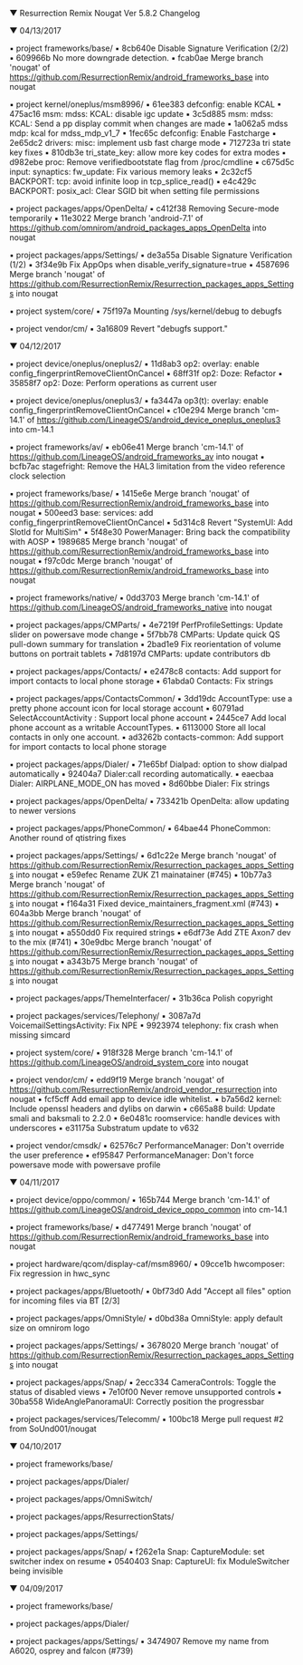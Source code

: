 
 ▼ Resurrection Remix Nougat Ver 5.8.2 Changelog


 ▼ 04/13/2017


 ▪ project frameworks/base/
 ▪ 8cb640e Disable Signature Verification (2/2)
 ▪ 609966b No more downgrade detection.
 ▪ fcab0ae Merge branch 'nougat' of https://github.com/ResurrectionRemix/android_frameworks_base into nougat

 ▪ project kernel/oneplus/msm8996/
 ▪ 61ee383 defconfig: enable KCAL
 ▪ 475ac16 msm: mdss: KCAL: disable igc update
 ▪ 3c5d885 msm: mdss: KCAL: Send a pp display commit when changes are made
 ▪ 1a062a5 mdss mdp: kcal for mdss_mdp_v1_7
 ▪ 1fec65c defconfig: Enable Fastcharge
 ▪ 2e65dc2 drivers: misc: implement usb fast charge mode
 ▪ 712723a tri state key fixes
 ▪ 810db3e tri_state_key: allow more key codes for extra modes
 ▪ d982ebe proc: Remove verifiedbootstate flag from /proc/cmdline
 ▪ c675d5c input: synaptics: fw_update: Fix various memory leaks
 ▪ 2c32cf5 BACKPORT: tcp: avoid infinite loop in tcp_splice_read()
 ▪ e4c429c BACKPORT: posix_acl: Clear SGID bit when setting file permissions

 ▪ project packages/apps/OpenDelta/
 ▪ c412f38 Removing Secure-mode temporarily
 ▪ 11e3022 Merge branch 'android-7.1' of https://github.com/omnirom/android_packages_apps_OpenDelta into nougat

 ▪ project packages/apps/Settings/
 ▪ de3a55a Disable Signature Verification (1/2)
 ▪ 3f34e9b Fix AppOps when disable_verify_signature=true
 ▪ 4587696 Merge branch 'nougat' of https://github.com/ResurrectionRemix/Resurrection_packages_apps_Settings into nougat

 ▪ project system/core/
 ▪ 75f197a Mounting /sys/kernel/debug to debugfs

 ▪ project vendor/cm/
 ▪ 3a16809 Revert "debugfs support."

 ▼ 04/12/2017


 ▪ project device/oneplus/oneplus2/
 ▪ 11d8ab3 op2: overlay: enable config_fingerprintRemoveClientOnCancel
 ▪ 68ff31f op2: Doze: Refactor
 ▪ 35858f7 op2: Doze: Perform operations as current user

 ▪ project device/oneplus/oneplus3/
 ▪ fa3447a op3(t): overlay: enable config_fingerprintRemoveClientOnCancel
 ▪ c10e294 Merge branch 'cm-14.1' of https://github.com/LineageOS/android_device_oneplus_oneplus3 into cm-14.1

 ▪ project frameworks/av/
 ▪ eb06e41 Merge branch 'cm-14.1' of https://github.com/LineageOS/android_frameworks_av into nougat
 ▪ bcfb7ac stagefright: Remove the HAL3 limitation from the video reference clock selection

 ▪ project frameworks/base/
 ▪ 1415e6e Merge branch 'nougat' of https://github.com/ResurrectionRemix/android_frameworks_base into nougat
 ▪ 500eed3 base: services: add config_fingerprintRemoveClientOnCancel
 ▪ 5d314c8 Revert "SystemUI: Add SlotId for MultiSim"
 ▪ 5f48e30 PowerManager: Bring back the compatibility with AOSP
 ▪ 1989685 Merge branch 'nougat' of https://github.com/ResurrectionRemix/android_frameworks_base into nougat
 ▪ f97c0dc Merge branch 'nougat' of https://github.com/ResurrectionRemix/android_frameworks_base into nougat

 ▪ project frameworks/native/
 ▪ 0dd3703 Merge branch 'cm-14.1' of https://github.com/LineageOS/android_frameworks_native into nougat

 ▪ project packages/apps/CMParts/
 ▪ 4e7219f PerfProfileSettings: Update slider on powersave mode change
 ▪ 5f7bb78 CMParts: Update quick QS pull-down summary for translation
 ▪ 2bad1e9 Fix reorientation of volume buttons on portrait tablets
 ▪ 7d8197d CMParts: update contributors db

 ▪ project packages/apps/Contacts/
 ▪ e2478c8 contacts: Add support for import contacts to local phone storage
 ▪ 61abda0 Contacts: Fix strings

 ▪ project packages/apps/ContactsCommon/
 ▪ 3dd19dc AccountType: use a pretty phone account icon for local storage account
 ▪ 60791ad SelectAccountActivity : Support local phone account
 ▪ 2445ce7 Add local phone account as a writable AccountTypes.
 ▪ 6113000 Store all local contacts in only one account.
 ▪ ad3262b contacts-common: Add support for import contacts to local phone storage

 ▪ project packages/apps/Dialer/
 ▪ 71e65bf Dialpad: option to show dialpad automatically
 ▪ 92404a7 Dialer:call recording automatically.
 ▪ eaecbaa Dialer: AIRPLANE_MODE_ON has moved
 ▪ 8d60bbe Dialer: Fix strings

 ▪ project packages/apps/OpenDelta/
 ▪ 733421b OpenDelta: allow updating to newer versions

 ▪ project packages/apps/PhoneCommon/
 ▪ 64bae44 PhoneCommon: Another round of qtistring fixes

 ▪ project packages/apps/Settings/
 ▪ 6d1c22e Merge branch 'nougat' of https://github.com/ResurrectionRemix/Resurrection_packages_apps_Settings into nougat
 ▪ e59efec Rename ZUK Z1 mainatainer (#745)
 ▪ 10b77a3 Merge branch 'nougat' of https://github.com/ResurrectionRemix/Resurrection_packages_apps_Settings into nougat
 ▪ f164a31 Fixed device_maintainers_fragment.xml (#743)
 ▪ 604a3bb Merge branch 'nougat' of https://github.com/ResurrectionRemix/Resurrection_packages_apps_Settings into nougat
 ▪ a550dd0 Fix required strings
 ▪ e6df73e Add ZTE Axon7 dev to the mix (#741)
 ▪ 30e9dbc Merge branch 'nougat' of https://github.com/ResurrectionRemix/Resurrection_packages_apps_Settings into nougat
 ▪ a343b75 Merge branch 'nougat' of https://github.com/ResurrectionRemix/Resurrection_packages_apps_Settings into nougat

 ▪ project packages/apps/ThemeInterfacer/
 ▪ 31b36ca Polish copyright

 ▪ project packages/services/Telephony/
 ▪ 3087a7d VoicemailSettingsActivity: Fix NPE
 ▪ 9923974 telephony: fix crash when missing simcard

 ▪ project system/core/
 ▪ 918f328 Merge branch 'cm-14.1' of https://github.com/LineageOS/android_system_core into nougat

 ▪ project vendor/cm/
 ▪ edd9f19 Merge branch 'nougat' of https://github.com/ResurrectionRemix/android_vendor_resurrection into nougat
 ▪ fcf5cff Add email app to device idle whitelist.
 ▪ b7a56d2 kernel: Include openssl headers and dylibs on darwin
 ▪ c665a88 build: Update smali and baksmali to 2.2.0
 ▪ 6e0481c roomservice: handle devices with underscores
 ▪ e31175a Substratum update to v632

 ▪ project vendor/cmsdk/
 ▪ 62576c7 PerformanceManager: Don't override the user preference
 ▪ ef95847 PerformanceManager: Don't force powersave mode with powersave profile

 ▼ 04/11/2017


 ▪ project device/oppo/common/
 ▪ 165b744 Merge branch 'cm-14.1' of https://github.com/LineageOS/android_device_oppo_common into cm-14.1

 ▪ project frameworks/base/
 ▪ d477491 Merge branch 'nougat' of https://github.com/ResurrectionRemix/android_frameworks_base into nougat

 ▪ project hardware/qcom/display-caf/msm8960/
 ▪ 09cce1b hwcomposer: Fix regression in hwc_sync

 ▪ project packages/apps/Bluetooth/
 ▪ 0bf73d0 Add "Accept all files" option for incoming files via BT [2/3]

 ▪ project packages/apps/OmniStyle/
 ▪ d0bd38a OmniStyle: apply default size on omnirom logo

 ▪ project packages/apps/Settings/
 ▪ 3678020 Merge branch 'nougat' of https://github.com/ResurrectionRemix/Resurrection_packages_apps_Settings into nougat

 ▪ project packages/apps/Snap/
 ▪ 2ecc334 CameraControls: Toggle the status of disabled views
 ▪ 7e10f00 Never remove unsupported controls
 ▪ 30ba558 WideAnglePanoramaUI: Correctly position the progressbar

 ▪ project packages/services/Telecomm/
 ▪ 100bc18 Merge pull request #2 from SoUnd001/nougat

 ▼ 04/10/2017


 ▪ project frameworks/base/

 ▪ project packages/apps/Dialer/

 ▪ project packages/apps/OmniSwitch/

 ▪ project packages/apps/ResurrectionStats/

 ▪ project packages/apps/Settings/

 ▪ project packages/apps/Snap/
 ▪ f262e1a Snap: CaptureModule: set switcher index on resume
 ▪ 0540403 Snap: CaptureUI: fix ModuleSwitcher being invisible

 ▼ 04/09/2017


 ▪ project frameworks/base/

 ▪ project packages/apps/Dialer/

 ▪ project packages/apps/Settings/
 ▪ 3474907 Remove my name from A6020, osprey and falcon (#739)


